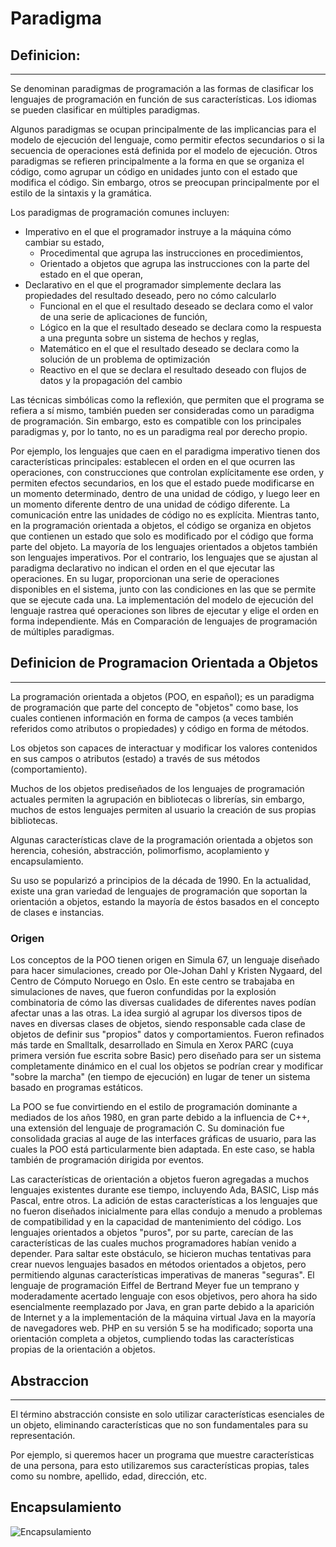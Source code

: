 # Paradigma
## Definicion:
----------------------------------------------------------------------------------------------------------------------------
Se denominan paradigmas de programación a las formas de clasificar los lenguajes de programación en función de sus características. Los idiomas se pueden clasificar en múltiples paradigmas.

Algunos paradigmas se ocupan principalmente de las implicancias para el modelo de ejecución del lenguaje, como permitir efectos secundarios o si la secuencia de operaciones está definida por el modelo de ejecución. Otros paradigmas se refieren principalmente a la forma en que se organiza el código, como agrupar un código en unidades junto con el estado que modifica el código. Sin embargo, otros se preocupan principalmente por el estilo de la sintaxis y la gramática.

Los paradigmas de programación comunes incluyen:

+ Imperativo en el que el programador instruye a la máquina cómo cambiar su estado,
    + Procedimental que agrupa las instrucciones en procedimientos,
    + Orientado a objetos que agrupa las instrucciones con la parte del estado en el que operan,
+ Declarativo en el que el programador simplemente declara las propiedades del resultado deseado, pero no cómo calcularlo
    + Funcional en el que el resultado deseado se declara como el valor de una serie de aplicaciones de función,
    + Lógico en la que el resultado deseado se declara como la respuesta a una pregunta sobre un sistema de hechos y reglas,
    + Matemático en el que el resultado deseado se declara como la solución de un problema de optimización
    + Reactivo en el que se declara el resultado deseado con flujos de datos y la propagación del cambio

Las técnicas simbólicas como la reflexión, que permiten que el programa se refiera a sí mismo, también pueden ser consideradas como un paradigma de programación. Sin embargo, esto es compatible con los principales paradigmas y, por lo tanto, no es un paradigma real por derecho propio.

Por ejemplo, los lenguajes que caen en el paradigma imperativo tienen dos características principales: establecen el orden en el que ocurren las operaciones, con construcciones que controlan explícitamente ese orden, y permiten efectos secundarios, en los que el estado puede modificarse en un momento determinado, dentro de una unidad de código, y luego leer en un momento diferente dentro de una unidad de código diferente. La comunicación entre las unidades de código no es explícita. Mientras tanto, en la programación orientada a objetos, el código se organiza en objetos que contienen un estado que solo es modificado por el código que forma parte del objeto. La mayoría de los lenguajes orientados a objetos también son lenguajes imperativos. Por el contrario, los lenguajes que se ajustan al paradigma declarativo no indican el orden en el que ejecutar las operaciones. En su lugar, proporcionan una serie de operaciones disponibles en el sistema, junto con las condiciones en las que se permite que se ejecute cada una. La implementación del modelo de ejecución del lenguaje rastrea qué operaciones son libres de ejecutar y elige el orden en forma independiente. Más en Comparación de lenguajes de programación de múltiples paradigmas.

## Definicion de Programacion Orientada a Objetos
----------------------------------------------------------------------------------------------------------------------------
La programación orientada a objetos (POO, en español); es un paradigma de programación que parte del concepto de "objetos" como base, los cuales contienen información en forma de campos (a veces también referidos como atributos o propiedades) y código en forma de métodos.

Los objetos son capaces de interactuar y modificar los valores contenidos en sus campos o atributos (estado) a través de sus métodos (comportamiento).

Muchos de los objetos prediseñados de los lenguajes de programación actuales permiten la agrupación en bibliotecas o librerías, sin embargo, muchos de estos lenguajes permiten al usuario la creación de sus propias bibliotecas.

Algunas características clave de la programación orientada a objetos son herencia, cohesión, abstracción, polimorfismo, acoplamiento y encapsulamiento.

Su uso se popularizó a principios de la década de 1990. En la actualidad, existe una gran variedad de lenguajes de programación que soportan la orientación a objetos, estando la mayoría de éstos basados en el concepto de clases e instancias.

### Origen

Los conceptos de la POO tienen origen en Simula 67, un lenguaje diseñado para hacer simulaciones, creado por Ole-Johan Dahl y Kristen Nygaard, del Centro de Cómputo Noruego en Oslo. En este centro se trabajaba en simulaciones de naves, que fueron confundidas por la explosión combinatoria de cómo las diversas cualidades de diferentes naves podían afectar unas a las otras. La idea surgió al agrupar los diversos tipos de naves en diversas clases de objetos, siendo responsable cada clase de objetos de definir sus "propios" datos y comportamientos. Fueron refinados más tarde en Smalltalk, desarrollado en Simula en Xerox PARC (cuya primera versión fue escrita sobre Basic) pero diseñado para ser un sistema completamente dinámico en el cual los objetos se podrían crear y modificar "sobre la marcha" (en tiempo de ejecución) en lugar de tener un sistema basado en programas estáticos.

La POO se fue convirtiendo en el estilo de programación dominante a mediados de los años 1980, en gran parte debido a la influencia de C++, una extensión del lenguaje de programación C. Su dominación fue consolidada gracias al auge de las interfaces gráficas de usuario, para las cuales la POO está particularmente bien adaptada. En este caso, se habla también de programación dirigida por eventos.

Las características de orientación a objetos fueron agregadas a muchos lenguajes existentes durante ese tiempo, incluyendo Ada, BASIC, Lisp más Pascal, entre otros. La adición de estas características a los lenguajes que no fueron diseñados inicialmente para ellas condujo a menudo a problemas de compatibilidad y en la capacidad de mantenimiento del código. Los lenguajes orientados a objetos "puros", por su parte, carecían de las características de las cuales muchos programadores habían venido a depender. Para saltar este obstáculo, se hicieron muchas tentativas para crear nuevos lenguajes basados en métodos orientados a objetos, pero permitiendo algunas características imperativas de maneras "seguras". El lenguaje de programación Eiffel de Bertrand Meyer fue un temprano y moderadamente acertado lenguaje con esos objetivos, pero ahora ha sido esencialmente reemplazado por Java, en gran parte debido a la aparición de Internet y a la implementación de la máquina virtual Java en la mayoría de navegadores web. PHP en su versión 5 se ha modificado; soporta una orientación completa a objetos, cumpliendo todas las características propias de la orientación a objetos.

## Abstraccion
----------------------------------------------------------------------------------------------------------------------------
El término abstracción consiste en solo utilizar características esenciales de un objeto, eliminando características que no son fundamentales para su representación.

Por ejemplo, si queremos hacer un programa que muestre características de una persona, para esto utilizaremos sus características propias, tales como su nombre, apellido, edad, dirección, etc.

## Encapsulamiento

![Encapsulamiento](https://3.bp.blogspot.com/-ZnaeA0MP7wc/UFby5OpRjYI/AAAAAAAAAQQ/U5QunC_bdL4/s1600/Encapsulamiento3.jpg)